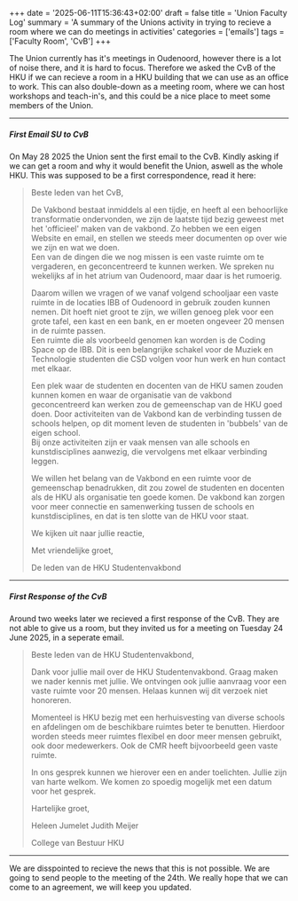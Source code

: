 +++
date = '2025-06-11T15:36:43+02:00'
draft = false
title = 'Union Faculty Log'
summary = 'A summary of the Unions activity in trying to recieve a room where we can do meetings in activities'
categories = ['emails']
tags = ['Faculty Room', 'CvB']
+++

The Union currently has it's meetings in Oudenoord, however there is a lot of noise there, and it is hard to focus. Therefore we asked the CvB of the HKU if we can recieve a room in a HKU building that we can use as an office to work. This can also double-down as a meeting room, where we can host workshops and teach-in's, and this could be a nice place to meet some members of the Union.

---

##### First Email SU to CvB

On May 28 2025 the Union sent the first email to the CvB. Kindly asking if we can get a room and why it would benefit the Union, aswell as the whole HKU. This was supposed to be a first correspondence, read it here:

> Beste leden van het CvB,
>
> De Vakbond bestaat inmiddels al een tijdje, en heeft al een behoorlijke transformatie ondervonden, we zijn de laatste tijd bezig geweest met het 'officieel' maken van de vakbond. Zo hebben we een eigen Website en email, en stellen we steeds meer documenten op over wie we zijn en wat we doen.  
> Een van de dingen die we nog missen is een vaste ruimte om te vergaderen, en geconcentreerd te kunnen werken. We spreken nu wekelijks af in het atrium van Oudenoord, maar daar is het rumoerig.
>
> Daarom willen we vragen of we vanaf volgend schooljaar een vaste ruimte in de locaties IBB of Oudenoord in gebruik zouden kunnen nemen. Dit hoeft niet groot te zijn, we willen genoeg plek voor een grote tafel, een kast en een bank, en er moeten ongeveer 20 mensen in de ruimte passen.  
> Een ruimte die als voorbeeld genomen kan worden is de Coding Space op de IBB. Dit is een belangrijke schakel voor de Muziek en Technologie studenten die CSD volgen voor hun werk en hun contact met elkaar.
>
> Een plek waar de studenten en docenten van de HKU samen zouden kunnen komen en waar de organisatie van de vakbond geconcentreerd kan werken zou de gemeenschap van de HKU goed doen. Door activiteiten van de Vakbond kan de verbinding tussen de schools helpen, op dit moment leven de studenten in 'bubbels' van de eigen school.  
> Bij onze activiteiten zijn er vaak mensen van alle schools en kunstdisciplines aanwezig, die vervolgens met elkaar verbinding leggen.
>
> We willen het belang van de Vakbond en een ruimte voor de gemeenschap benadrukken, dit zou zowel de studenten en docenten als de HKU als organisatie ten goede komen. De vakbond kan zorgen voor meer connectie en samenwerking tussen de schools en kunstdisciplines, en dat is ten slotte van de HKU voor staat.
>
> We kijken uit naar jullie reactie,
>
> Met vriendelijke groet,
>
> De leden van de HKU Studentenvakbond

---

##### First Response of the CvB

Around two weeks later we recieved a first response of the CvB. They are not able to give us a room, but they invited us for a meeting on Tuesday 24 June 2025, in a seperate email.

> Beste leden van de HKU Studentenvakbond,
>
> Dank voor jullie mail over de HKU Studentenvakbond. Graag maken we nader kennis met jullie. We ontvingen ook jullie aanvraag voor een vaste ruimte voor 20 mensen. Helaas kunnen wij dit verzoek niet honoreren.
>
> Momenteel is HKU bezig met een herhuisvesting van diverse schools en afdelingen om de beschikbare ruimtes beter te benutten. Hierdoor worden steeds meer ruimtes flexibel en door meer mensen gebruikt, ook door medewerkers. Ook de CMR heeft bijvoorbeeld geen vaste ruimte.
>
> In ons gesprek kunnen we hierover een en ander toelichten. Jullie zijn van harte welkom. We komen zo spoedig mogelijk met een datum voor het gesprek.
>
> Hartelijke groet,
>
> Heleen Jumelet
> Judith Meijer
>
> College van Bestuur HKU

---

We are disspointed to recieve the news that this is not possible. We are going to send people to the meeting of the 24th. We really hope that we can come to an agreement, we will keep you updated.
